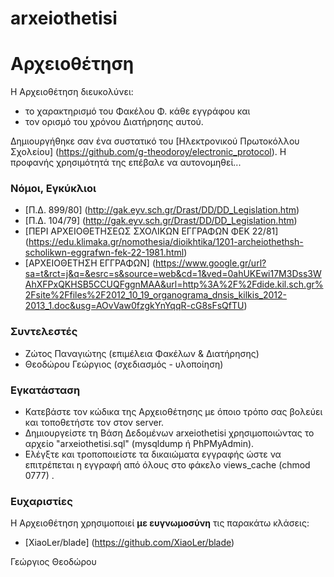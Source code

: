 # arxeiothetisi

# Αρχειοθέτηση
Η Αρχειοθέτηση διευκολύνει:
- το χαρακτηρισμό του Φακέλου Φ. κάθε εγγράφου και
- τον ορισμό του χρόνου Διατήρησης αυτού.

Δημιουργήθηκε σαν ένα συστατικό του [Ηλεκτρονικού Πρωτοκόλλου Σχολείου] (https://github.com/g-theodoroy/electronic_protocol). Η προφανής χρησιμότητά της επέβαλε να αυτονομηθεί...


### Νόμοι, Εγκύκλιοι

- [Π.Δ. 899/80] (http://gak.eyv.sch.gr/Drast/DD/DD_Legislation.htm)
- [Π.Δ. 104/79] (http://gak.eyv.sch.gr/Drast/DD/DD_Legislation.htm)
- [ΠΕΡΙ ΑΡΧΕΙΟΘΕΤΗΣΕΩΣ ΣΧΟΛΙΚΩΝ ΕΓΓΡΑΦΩΝ ΦΕΚ 22/81] (https://edu.klimaka.gr/nomothesia/dioikhtika/1201-archeiothethsh-scholikwn-eggrafwn-fek-22-1981.html)
- [ΑΡΧΕΙΟΘΕΤΗΣΗ ΕΓΓΡΑΦΩΝ] (https://www.google.gr/url?sa=t&rct=j&q=&esrc=s&source=web&cd=1&ved=0ahUKEwi17M3Dss3WAhXFPxQKHSB5CCUQFggnMAA&url=http%3A%2F%2Fdide.kil.sch.gr%2Fsite%2Ffiles%2F2012_10_19_organograma_dnsis_kilkis_2012-2013_1.doc&usg=AOvVaw0fzgkYnYqqR-cG8sFsQfTU)


### Συντελεστές

- Ζώτος Παναγιώτης (επιμέλεια Φακέλων & Διατήρησης)
- Θεοδώρου Γεώργιος (σχεδιασμός - υλοποίηση)


### Εγκατάσταση
- Κατεβάστε τον κώδικα της Αρχειοθέτησης με όποιο τρόπο σας βολεύει και τοποθετήστε τον στον server.
- Δημιουργείστε τη Bάση Δεδομένων arxeiothetisi χρησιμοποιώντας το αρχείο "arxeiothetisi.sql"  (mysqldump ή PhPMyAdmin).
- Ελέγξτε και τροποποιείστε τα δικαιώματα εγγραφής ώστε να επιτρέπεται η εγγραφή από όλους στο φάκελο views_cache (chmod 0777) .
 
### Ευχαριστίες
Η Αρχειοθέτηση χρησιμοποιεί **με ευγνωμοσύνη** τις παρακάτω κλάσεις:
- [XiaoLer/blade] (https://github.com/XiaoLer/blade)

Γεώργιος Θεοδώρου
